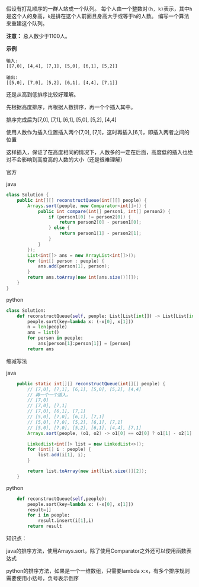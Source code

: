 假设有打乱顺序的一群人站成一个队列。 每个人由一个整数对`(h, k)`表示，其中`h`是这个人的身高，`k`是排在这个人前面且身高大于或等于`h`的人数。 编写一个算法来重建这个队列。

**注意：**
总人数少于1100人。

**示例**

```
输入:
[[7,0], [4,4], [7,1], [5,0], [6,1], [5,2]]

输出:
[[5,0], [7,0], [5,2], [6,1], [4,4], [7,1]]
```



还是从高到低排序比较好理解。

先根据高度排序，再根据人数排序，再一个个插入其中。

排序完成后为[7,0], [7,1], [6,1], [5,0], [5,2], [4,4]

使用人数作为插入位置插入两个[7,0], [7,1]，这时再插入[6,1]，即插入两者之间的位置

这样插入，保证了在高度相同的情况下，人数多的一定在后面，高度低的插入也绝对不会影响到高度高的人数的大小（还是很难理解）



官方

java

```java
class Solution {
    public int[][] reconstructQueue(int[][] people) {
        Arrays.sort(people, new Comparator<int[]>() {
            public int compare(int[] person1, int[] person2) {
                if (person1[0] != person2[0]) {
                    return person2[0] - person1[0];
                } else {
                    return person1[1] - person2[1];
                }
            }
        });
        List<int[]> ans = new ArrayList<int[]>();
        for (int[] person : people) {
            ans.add(person[1], person);
        }
        return ans.toArray(new int[ans.size()][]);
    }
}
```

python

```python
class Solution:
    def reconstructQueue(self, people: List[List[int]]) -> List[List[int]]:
        people.sort(key=lambda x: (-x[0], x[1]))
        n = len(people)
        ans = list()
        for person in people:
            ans[person[1]:person[1]] = [person]
        return ans
```



缩减写法

java

```java
    public static int[][] reconstructQueue(int[][] people) {
        // [7,0], [7,1], [6,1], [5,0], [5,2], [4,4]
        // 再一个一个插入。
        // [7,0]
        // [7,0], [7,1]
        // [7,0], [6,1], [7,1]
        // [5,0], [7,0], [6,1], [7,1]
        // [5,0], [7,0], [5,2], [6,1], [7,1]
        // [5,0], [7,0], [5,2], [6,1], [4,4], [7,1]
        Arrays.sort(people, (o1, o2) -> o1[0] == o2[0] ? o1[1] - o2[1] : o2[0] - o1[0]);

        LinkedList<int[]> list = new LinkedList<>();
        for (int[] i : people) {
            list.add(i[1], i);
        }

        return list.toArray(new int[list.size()][2]);
    }
```

python

```python
    def reconstructQueue(self,people):
        people.sort(key=lambda x: (-x[0], x[1]))
        result=[]
        for i in people:
            result.insert(i[1],i)
        return result
```



知识点：

java的排序方法，使用Arrays.sort，除了使用Comparator之外还可以使用函数表达式

python的排序方法，如果是一个一维数组，只需要lambda x:x，有多个排序规则需要使用小括号，负号表示倒序